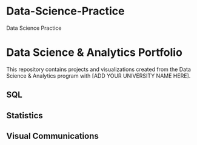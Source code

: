 # Data-Science-Practice
Data Science Practice
# Data Science & Analytics Portfolio
This repository contains projects and visualizations created from the Data Science & Analytics program with [ADD YOUR UNIVERSITY NAME HERE].

## SQL

## Statistics

## Visual Communications
